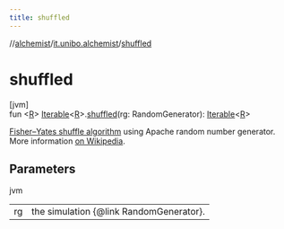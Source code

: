 ```yaml
---
title: shuffled
---
```

//[alchemist](../../index.html)/[it.unibo.alchemist](index.html)/[shuffled](shuffled.html)



# shuffled



[jvm]\
fun <[R](shuffled.html)> [Iterable](https://kotlinlang.org/api/latest/jvm/stdlib/kotlin.collections/-iterable/index.html)<[R](shuffled.html)>.[shuffled](shuffled.html)(rg: RandomGenerator): [Iterable](https://kotlinlang.org/api/latest/jvm/stdlib/kotlin.collections/-iterable/index.html)<[R](shuffled.html)>



[Fisher–Yates shuffle algorithm](https://bit.ly/33Z3xFu) using Apache random number generator. More information [on Wikipedia](https://en.wikipedia.org/wiki/Fisher-Yates_shuffle).



## Parameters


jvm

| | |
|---|---|
| rg | the simulation {@link RandomGenerator}. |




